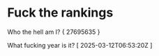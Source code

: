 # Fuck the rankings

Who the hell am I?
{ 27695635 }

What fucking year is it?
[ 2025-03-12T06:53:20Z ]
